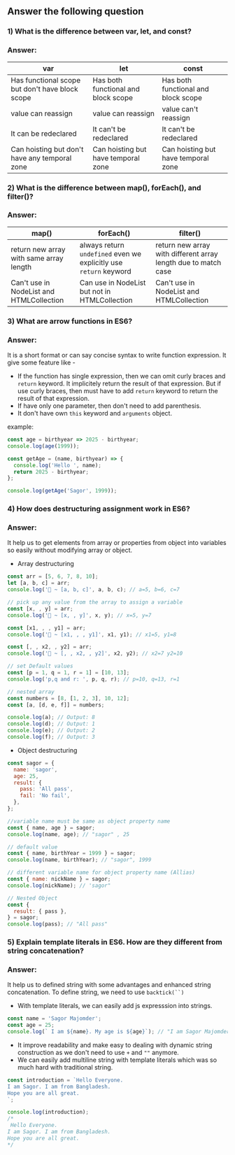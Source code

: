 ## Answer the following question

### 1) What is the difference between var, let, and const?

### Answer:

| var                                             | let                                 | const                               |
| ----------------------------------------------- | ----------------------------------- | ----------------------------------- |
| Has functional scope but don't have block scope | Has both functional and block scope | Has both functional and block scope |
| value can reassign                              | value can reassign                  | value can't reassign                |
| It can be redeclared                            | It can't be redeclared              | It can't be redeclared              |
| Can hoisting but don't have any temporal zone   | Can hoisting but have temporal zone | Can hoisting but have temporal zone |

### 2) What is the difference between map(), forEach(), and filter()?

### Answer:

| map()                                    | forEach()                                                         | filter()                                                       |
| ---------------------------------------- | ----------------------------------------------------------------- | -------------------------------------------------------------- |
| return new array with same array length  | always return `undefined` even we explicitly use `return` keyword | return new array with different array length due to match case |
| Can't use in NodeList and HTMLCollection | Can use in NodeList but not in HTMLCollection                     | Can't use in NodeList and HTMLCollection                       |

### 3) What are arrow functions in ES6?

### Answer:

It is a short format or can say concise syntax to write function expression. It give some feature like -

- If the function has single expression, then we can omit curly braces and `return` keyword. It implicitely return the result of that expression. But if use curly braces, then must have to add `return` keyword to return the result of that expression.
- If have only one parameter, then don't need to add parenthesis.
- It don't have own `this` keyword and `arguments` object.

example:

```js
const age = birthyear => 2025 - birthyear;
console.log(age(1999));

const getAge = (name, birthyear) => {
  console.log('Hello ', name);
  return 2025 - birthyear;
};

console.log(getAge('Sagor', 1999));
```

### 4) How does destructuring assignment work in ES6?

### Answer:

It help us to get elements from array or properties from object into variables so easily without modifying array or object.

- Array destructuring

```js
const arr = [5, 6, 7, 8, 10];
let [a, b, c] = arr;
console.log('🚀 ~ [a, b, c]', a, b, c); // a=5, b=6, c=7

// pick up any value from the array to assign a variable
const [x, , y] = arr;
console.log('🚀 ~ [x, , y]', x, y); // x=5, y=7

const [x1, , , y1] = arr;
console.log('🚀 ~ [x1, , , y1]', x1, y1); // x1=5, y1=8

const [, , x2, , y2] = arr;
console.log('🚀 ~ [, , x2, , y2]', x2, y2); // x2=7 y2=10

// set Default values
const [p = 1, q = 1, r = 1] = [10, 13];
console.log('p,q and r: ', p, q, r); // p=10, q=13, r=1

// nested array
const numbers = [8, [1, 2, 3], 10, 12];
const [a, [d, e, f]] = numbers;

console.log(a); // Output: 8
console.log(d); // Output: 1
console.log(e); // Output: 2
console.log(f); // Output: 3
```

- Object destructuring

```js
const sagor = {
  name: 'sagor',
  age: 25,
  result: {
    pass: 'All pass',
    fail: 'No fail',
  },
};

//variable name must be same as object property name
const { name, age } = sagor;
console.log(name, age); // "sagor" , 25

// default value
const { name, birthYear = 1999 } = sagor;
console.log(name, birthYear); // "sagor", 1999

// different variable name for object property name (Allias)
const { name: nickName } = sagor;
console.log(nickName); // 'sagor"

// Nested Object
const {
  result: { pass },
} = sagor;
console.log(pass); // "All pass"
```

### 5) Explain template literals in ES6. How are they different from string concatenation?

### Answer:

It help us to defined string with some advantages and enhanced string concatenation. To define string, we need to use ` backtick(``) `

- With template literals, we can easily add js expresssion into strings.

```js
const name = 'Sagor Majomder';
const age = 25;
console.log(` I am ${name}. My age is ${age}`); // "I am Sagor Majomder. My age is 25"
```

- It improve readability and make easy to dealing with dynamic string construction as we don't need to use `+` and `""` anymore.
- We can easily add multiline string with template literals which was so much hard with traditional string.

```js
const introduction = `Hello Everyone.
I am Sagor. I am from Bangladesh.
Hope you are all great.
`;

console.log(introduction);
/*
 Hello Everyone.
I am Sagor. I am from Bangladesh.
Hope you are all great.
*/
```

<!-- ---

## 🌴 API Endpoints

1. Get 🌴All Plants

```bash
https://openapi.programming-hero.com/api/plants
```

2. Get 🌴All categories <br/>

```bash
https://openapi.programming-hero.com/api/categories
```

3. Get 🌴plants by categories <br/>

```bash
https://openapi.programming-hero.com/api/category/${id}
```

```bash
https://openapi.programming-hero.com/api/category/1
```

4. Get 🌴Plants Detail <br/>

```bash
https://openapi.programming-hero.com/api/plant/${id}
```

```bash
https://openapi.programming-hero.com/api/plant/1
``` -->
